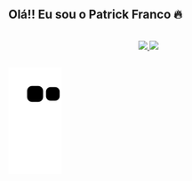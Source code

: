 ## Olá!! Eu sou o Patrick Franco 🔥
<br>

<div align="center">
  <a href="https://github.com/patrickxfranco">
  <img height="180em" src="https://github-readme-stats.vercel.app/api?username=patrickxfranco&show_icons=true&theme=github_dark&include_all_commits=true&count_private=true"/>
  <img height="180em" src="https://github-readme-stats.vercel.app/api/top-langs/?username=patrickxfranco&layout=compact&langs_count=7&theme=github_dark"/>
</div>
  
  ##
  
  ![Snake animation](https://github.com/patrickxfranco/patrickxfranco/blob/output/github-contribution-grid-snake.svg)
